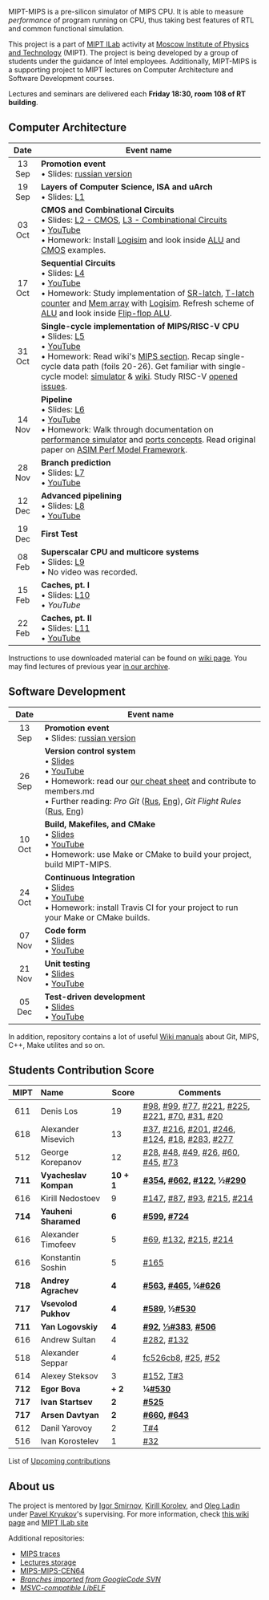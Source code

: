 MIPT-MIPS is a pre-silicon simulator of MIPS CPU. It is able to measure _performance_ of program running on CPU, thus taking best features of RTL and common functional simulation.

This project is a part of [MIPT ILab](https://mipt-ilab.github.io/) activity at [Moscow Institute of Physics and Technology](http://phystech.edu/) (MIPT).
The project is being developed by a group of students under the guidance of Intel employees.
Additionally, MIPT-MIPS is a supporting project to MIPT lectures on Computer Architecture and Software Development courses.

Lectures and seminars are delivered each **Friday 18:30, room 108 of RT building**.

## Computer Architecture

Date | Event name
:----: | ----------------------------
13 Sep | **Promotion event**<br/> • Slides: [russian version](https://github.com/MIPT-ILab/ca-lectures/blob/master/mipt-mips/2018/Promotion.pptx?raw=true)
19 Sep | **Layers of Computer Science, ISA and uArch**<br/> • Slides: [L1](https://github.com/MIPT-ILab/ca-lectures/blob/master/mipt-mips/2018/Lecture%201%20-%20Layers%20of%20Computer%20Science.pptx?raw=true)
03 Oct | **CMOS and Combinational Circuits**<br/> • Slides: [L2 - CMOS](https://github.com/MIPT-ILab/ca-lectures/blob/master/mipt-mips/2018/Lecture%202%20-%20Integrated%20Circuits%20Basics.pptx?raw=true), [L3 - Combinational Circuits](https://github.com/MIPT-ILab/ca-lectures/blob/master/mipt-mips/2018/Lecture%203%20-%20Combinational%20Circuits.pptx?raw=true)  <br/> • [YouTube](https://youtu.be/zDldV01U5MQ) <br/> • Homework: Install [Logisim](http://www.cburch.com/logisim/index.html) and look inside [ALU](https://github.com/MIPT-ILab/ca-lectures/blob/master/logisim/alu.circ) and [CMOS](https://github.com/MIPT-ILab/ca-lectures/blob/master/logisim/cmos.circ) examples.
17 Oct | **Sequential Circuits**<br/> • Slides: [L4](https://github.com/MIPT-ILab/ca-lectures/blob/master/mipt-mips/2018/Lecture%204%20-%20Sequential%20Circuits.pptx?raw=true) <br/> • [YouTube](https://youtu.be/SlFY1iJ-63Q) <br/> • Homework: Study implementation of [SR-latch](https://github.com/MIPT-ILab/ca-lectures/blob/master/logisim/rs.circ), [T-latch counter](https://github.com/MIPT-ILab/ca-lectures/blob/master/logisim/counter.circ) and [Mem array](https://github.com/MIPT-ILab/ca-lectures/blob/master/logisim/array2x4.circ) with [Logisim](http://www.cburch.com/logisim/index.html). Refresh scheme of [ALU](https://github.com/MIPT-ILab/ca-lectures/blob/master/logisim/alu.circ) and look inside [Flip-flop ALU](https://github.com/MIPT-ILab/ca-lectures/blob/master/logisim/alu-filp-flop.circ).
31 Oct | **Single-cycle implementation of MIPS/RISC-V CPU**<br/> • Slides: [L5](https://github.com/MIPT-ILab/ca-lectures/blob/master/mipt-mips/2018/Lecture%205%20-%20Single-cycle%20implementation%20of%20MIPS%20CPU.pptx?raw=true) <br/> • [YouTube](https://youtu.be/_okzQg7OxP0) <br/> • Homework: Read wiki's [MIPS section](https://github.com/MIPT-ILab/mipt-mips/wiki#mips). Recap single-cycle data path (foils 20-26). Get familiar with single-cycle model: [simulator](https://github.com/MIPT-ILab/mipt-mips/tree/master/simulator) & [wiki](https://github.com/MIPT-ILab/mipt-mips/wiki/Functional-Simulator). Study RISC-V [opened issues](https://github.com/MIPT-ILab/mipt-mips/issues?q=is:issue+is:open+sort:updated-asc+label:%22S1+%E2%80%94+ISA%22+no:assignee).
14 Nov | **Pipeline**<br/> • Slides: [L6](https://github.com/MIPT-ILab/ca-lectures/blob/master/mipt-mips/2018/Lecture%206%20-%20Pipelining.pptx?raw=true) <br/> • [YouTube](https://youtu.be/QHj2fBxSpUU) <br/> • Homework: Walk through documentation on [performance simulator](https://github.com/MIPT-ILab/mipt-mips/wiki/Performance-simulator) and [ports concepts](https://github.com/MIPT-ILab/mipt-mips/wiki/Communication-between-modules-through-ports). Read original paper on [ASIM Perf Model Framework](http://www.ckluk.org/ck/papers/asim_ieeecomputer.pdf).
28 Nov | **Branch prediction**<br/> • Slides: [L7](https://github.com/MIPT-ILab/ca-lectures/blob/master/mipt-mips/2018/Lecture%207%20-%20Branch%20prediction.pptx?raw=true) <br/> • [YouTube](https://youtu.be/XzfcQ8VgnU8)
12 Dec | **Advanced pipelining**<br/> • Slides: [L8](https://github.com/MIPT-ILab/ca-lectures/blob/master/mipt-mips/2018/Lecture%208%20-%20Advanced%20Pipelining.pptx?raw=true) <br/> • [YouTube](https://youtu.be/pUw2sU9RZSY)
19 Dec | **First Test**
08 Feb | **Superscalar CPU and multicore systems**<br/> • Slides: [L9](https://github.com/MIPT-ILab/ca-lectures/blob/master/mipt-mips/2018/Lecture%209%20-%20Superscalar%20CPU%20and%20multicore%20systems.pptx?raw=true) <br/> • No video was recorded.
15 Feb | **Caches, pt. I**<br/> • Slides: [L10](https://github.com/MIPT-ILab/ca-lectures/blob/master/mipt-mips/2018/Lecture%2010%20-%20Caches.pptx)<br/> • _YouTube_
22 Feb | **Caches, pt. II**<br/> • Slides: [L11](https://github.com/MIPT-ILab/ca-lectures/blob/master/mipt-mips/2018/Lecture%2011%20-%20Caches%2C%20part%202.pptx)<br/> • [YouTube](https://youtu.be/twQdcDt94DM)

Instructions to use downloaded material can be found on [wiki page](https://github.com/MIPT-ILab/mipt-mips/wiki/Instructions-to-use-downloaded-lectures).
You may find lectures of previous year [in our archive](https://github.com/MIPT-ILab/mipt-mips/wiki/Lectures-on-Computer-Architecture-in-2017).

## Software Development

Date | Event name
:----: | ----------------------------
13 Sep | **Promotion event**<br/> • Slides: [russian version](https://github.com/MIPT-ILab/ca-lectures/blob/master/mipt-mips/2018/Promotion.pptx?raw=true)
26 Sep | **Version control system**<br/> • [Slides](https://github.com/MIPT-ILab/sd-lectures/blob/master/mipt-mips/2018/Lecture%201%20-%20Introduction.%20Version%20Control%20System.pptx?raw=true)<br/> • [YouTube](https://www.youtube.com/watch?v=HOeMi9dRD58)<br/> • Homework: read our [our cheat sheet](https://github.com/MIPT-ILab/mipt-mips/wiki/Git-&-GitHub-cheat-sheet) and contribute to members.md<br/> • Further reading: *Pro Git* ([Rus](https://git-scm.com/book/ru/v2), [Eng](https://git-scm.com/book/en/v2)), *Git Flight Rules* ([Rus](https://github.com/k88hudson/git-flight-rules/blob/master/README_ru.md), [Eng](https://github.com/k88hudson/git-flight-rules))
10 Oct | **Build, Makefiles, and CMake**<br/> • [Slides](https://github.com/MIPT-ILab/sd-lectures/blob/master/mipt-mips/2018/Lecture%202%20-%20Build,%20Makefiles,%20CMake.pptx?raw=true)<br/> • [YouTube](https://youtu.be/2t_qkJ67nAE)<br/> • Homework: use Make or CMake to build your project, build MIPT-MIPS.
24 Oct | **Continuous Integration**<br/> • [Slides](https://github.com/MIPT-ILab/sd-lectures/blob/master/mipt-mips/2018/Lecture%203%20-%20Continious%20Integration.pptx?raw=true)<br/> • [YouTube](https://youtu.be/H8xRux-Tmm4)<br/> • Homework: install Travis CI for your project to run your Make or CMake builds.
07 Nov | **Code form**<br/> • [Slides](https://github.com/MIPT-ILab/sd-lectures/blob/master/mipt-mips/2018/Lecture%204%20-%20Code%20Form.pptx?raw=true)<br/> • [YouTube](https://youtu.be/kFZL-WdxN5Q)
21 Nov | **Unit testing**<br/> • [Slides](https://github.com/MIPT-ILab/sd-lectures/blob/master/mipt-mips/2018/Lecture%205%20-%20Unit%20Tests.pptx?raw=true)<br/> • [YouTube](https://youtu.be/yP6rUwjBEqI)
05 Dec | **Test-driven development**<br/> • [Slides](https://github.com/MIPT-ILab/sd-lectures/blob/master/mipt-mips/2018/Lecture%206%20-%20Test%20Driven%20Development.pptx?raw=true)<br/> • [YouTube](https://youtu.be/hMmPlqUbeQM)

In addition, repository contains a lot of useful [Wiki manuals](https://github.com/MIPT-ILab/mipt-mips/wiki) about Git, MIPS, C++, Make utilites and so on.

## Students Contribution Score

MIPT | Name | Score | Comments
:----: |:---- | ------------------------------ | ------------------------------
611 | Denis Los | 19 | [#98](https://github.com/MIPT-ILab/mipt-mips/issues/98), [#99](https://github.com/MIPT-ILab/mipt-mips/issues/99), [#77](https://github.com/MIPT-ILab/mipt-mips/issues/77), [#221](https://github.com/MIPT-ILab/mipt-mips/issues/221), [#225](https://github.com/MIPT-ILab/mipt-mips/issues/225), [#221](https://github.com/MIPT-ILab/mipt-mips/issues/221), [#70](https://github.com/MIPT-ILab/mipt-mips/issues/70), [#31](https://github.com/MIPT-ILab/mipt-mips/issues/31), [#20](https://github.com/MIPT-ILab/mipt-mips/issues/20) |
618 | Alexander Misevich | 13 | [#37](https://github.com/MIPT-ILab/mipt-mips/issues/37), [#216](https://github.com/MIPT-ILab/mipt-mips/issues/216), [#201](https://github.com/MIPT-ILab/mipt-mips/issues/201), [#246](https://github.com/MIPT-ILab/mipt-mips/issues/246), [#124](https://github.com/MIPT-ILab/mipt-mips/issues/124), [#18](https://github.com/MIPT-ILab/mipt-mips/issues/18), [#283](https://github.com/MIPT-ILab/mipt-mips/issues/283), [#277](https://github.com/MIPT-ILab/mipt-mips/issues/277) |
512 | George Korepanov | 12 | [#28](https://github.com/MIPT-ILab/mipt-mips/issues/28), [#48](https://github.com/MIPT-ILab/mipt-mips/issues/48), [#49](https://github.com/MIPT-ILab/mipt-mips/issues/49), [#26](https://github.com/MIPT-ILab/mipt-mips/issues/26), [#60](https://github.com/MIPT-ILab/mipt-mips/issues/60), [#45](https://github.com/MIPT-ILab/mipt-mips/issues/45), [#73](https://github.com/MIPT-ILab/mipt-mips/issues/73) |
**711** | **Vyacheslav Kompan** | **10 + 1** | **[#354](https://github.com/MIPT-ILab/mipt-mips/issues/354), [#662](https://github.com/MIPT-ILab/mipt-mips/issues/662), [#122](https://github.com/MIPT-ILab/mipt-mips/issues/122), ½[#290](https://github.com/MIPT-ILab/mipt-mips/issues/290)**  |
616 | Kirill Nedostoev | 9 | [#147](https://github.com/MIPT-ILab/mipt-mips/issues/147), [#87](https://github.com/MIPT-ILab/mipt-mips/issues/87), [#93](https://github.com/MIPT-ILab/mipt-mips/issues/93), [#215](https://github.com/MIPT-ILab/mipt-mips/issues/215), [#214](https://github.com/MIPT-ILab/mipt-mips/issues/214) |
**714** | **Yauheni Sharamed** | **6** | **[#599](https://github.com/MIPT-ILab/mipt-mips/issues/599), [#724](https://github.com/MIPT-ILab/mipt-mips/issues/724)**
616 | Alexander Timofeev | 5 | [#69](https://github.com/MIPT-ILab/mipt-mips/issues/69), [#132](https://github.com/MIPT-ILab/mipt-mips/issues/132), [#215](https://github.com/MIPT-ILab/mipt-mips/issues/215), [#214](https://github.com/MIPT-ILab/mipt-mips/issues/214) |
616 | Konstantin Soshin | 5 | [#165](https://github.com/MIPT-ILab/mipt-mips/issues/165) |
**718** | **Andrey Agrachev** | **4** | **[#563](https://github.com/MIPT-ILab/mipt-mips/issues/563), [#465](https://github.com/MIPT-ILab/mipt-mips/issues/465), ¼[#626](https://github.com/MIPT-ILab/mipt-mips/issues/626)** |
**717** | **Vsevolod Pukhov** | **4** | **[#589](https://github.com/MIPT-ILab/mipt-mips/issues/589)**, **½[#530](https://github.com/MIPT-ILab/mipt-mips/issues/530)** |
**711** | **Yan Logovskiy** | **4** | **[#92](https://github.com/MIPT-ILab/mipt-mips/issues/92), [⅓#383](https://github.com/MIPT-ILab/mipt-mips/issues/383)**, **[#506](https://github.com/MIPT-ILab/mipt-mips/issues/506)** |
616 | Andrew Sultan | 4 | [#282](https://github.com/MIPT-ILab/mipt-mips/issues/282), [#132](https://github.com/MIPT-ILab/mipt-mips/issues/132) |
518 | Alexander Seppar | 4 | [fc526cb8](https://github.com/MIPT-ILab/ca-lectures/commit/fc526cb8f59bc6d9a399f453b417afc45c21012e), [#25](https://github.com/MIPT-ILab/mipt-mips/issues/25), [#52](https://github.com/MIPT-ILab/mipt-mips/issues/52) |
614 | Alexey Steksov | 3 | [#152](https://github.com/MIPT-ILab/mipt-mips/issues/152), [T#3](https://github.com/MIPT-ILab/mips-traces/issues/3) |
**712** | **Egor Bova** | **+ 2** | **¼[#530](https://github.com/MIPT-ILab/mipt-mips/issues/530)** |
**717** | **Ivan Startsev** | **2** | **[#525](https://github.com/MIPT-ILab/mipt-mips/issues/525)** |
**717** | **Arsen Davtyan** | **2** | **[#660](https://github.com/MIPT-ILab/mipt-mips/issues/660), [#643](https://github.com/MIPT-ILab/mipt-mips/issues/643)** |
612 | Danil Yarovoy | 2 | [T#4](https://github.com/MIPT-ILab/mips-traces/issues/4) |
516 | Ivan Korostelev | 1 | [#32](https://github.com/MIPT-ILab/mipt-mips/issues/32) |

List of [Upcoming contributions](https://github.com/MIPT-ILab/mipt-mips/issues/assigned/*)

## About us

The project is mentored by [Igor Smirnov](https://github.com/igorsmir-ilab), [Kirill Korolev](https://github.com/kkorolev), and [Oleg Ladin](https://github.com/olegladin) under [Pavel Kryukov](https://github.com/pavelkryukov)'s supervising. For more information, check [this wiki page](https://github.com/MIPT-ILab/mipt-mips/wiki/About-Us) and [MIPT ILab site](https://mipt.ru/drec/about/ilab/)

Additional repositories:
* [MIPS traces](https://github.com/MIPT-ILab/mips-traces)
* [Lectures storage](https://github.com/MIPT-ILab/ca-lectures)
* [MIPS-MIPS-CEN64](https://github.com/MIPT-ILab/cen64)
* _[Branches imported from GoogleCode SVN](https://github.com/MIPT-ILab/mipt-mips-old-branches)_
* _[MSVC-compatible LibELF](https://github.com/MIPT-ILab/libelf)_
